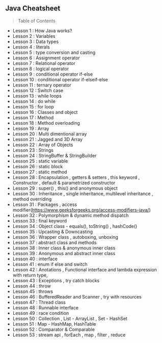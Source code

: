 ## Java Cheatsheet
> Table of Contents
- Lesson 1  : How Java works?
- Lesson 2  : Variables
- Lesson 3  : Data types
- Lesson 4  : literals
- Lesson 5  : type conversion and casting
- Lesson 6  : Assignment operator
- Lesson 7  : Relational operator
- Lesson 8  : logical operator
- Lesson 9  : conditional operator if-else
- Lesson 10 : conditional operator if-elseif-else
- Lesson 11 : ternary operator
- Lesson 12 : Switch case
- Lesson 13 : while loops
- Lesson 14 : do while 
- Lesson 15 : for loop
- Lesson 16 : Classes and object
- Lesson 17 : Method
- Lesson 18 : Method overloading
- Lesson 19 : Array
- Lesson 20 : Multi dimentional array
- Lesson 21 : Jagged and 3D Array
- Lesson 22 : Array of Objects
- Lesson 23 : Strings
- Lesson 24 : StringBuffer & StringBuilder
- Lesson 25 : static variable
- Lesson 26 : static block
- Lesson 27 : static method
- Lesson 28 : Encapsulation , getters & setters , this keyword , Constructor , default & parametrized constructor
- Lesson 29 : super() , this() and anonymous object
- Lesson 30 : Inheritance , single inheritance, multilevel inheritance , method overriding
- Lesson 31 : Packages , access modifier(https://www.geeksforgeeks.org/access-modifiers-java/)
- Lesson 32 : Polymorphism & dynamic method dispatch
- Lesson 33 : final keyword
- Lesson 34 : Object class - equals(), toString() , hashCode()
- Lesson 35 : Upcasting & Downcasting
- Lesson 36 : Wrapper class , autoboxing, unboxing
- Lesson 37 : abstract class and methods
- Lesson 38 : Inner class & anonymous inner class
- Lesson 39 : Anonymous and abstract inner class
- Lesson 40 : interface
- Lesson 41 : enum if else and switch
- Lesson 42 : Anotations , Functional interface and lambda expression with return type,
- Lesson 43 : Exceptions , try catch blocks
- Lesson 44 : throw 
- Lesson 45 : throws
- Lesson 46 : BufferedReader and Scanner , try with resources
- Lesson 47 : Thread class
- Lesson 48 : Runnable interface
- Lesson 49 : race condition
- Lesson 50 : Collection , List - ArrayList , Set - HashSet
- Lesson 51 : Map - HashMap, HashTable
- Lesson 52 : Comparator & Comparable 
- Lesson 53 : stream api , forEach , map , filter , reduce
